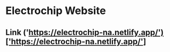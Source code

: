 # Electrochip Website
## Link ('https://electrochip-na.netlify.app/')['https://electrochip-na.netlify.app/']